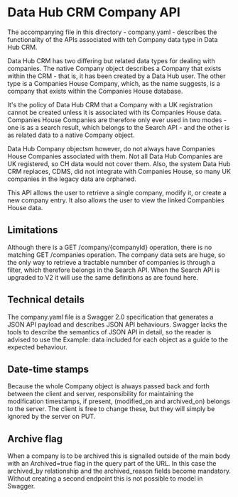 # Data Hub CRM Company API

The accompanying file in this directory - company.yaml - describes the functionality of the APIs associated with teh Company data type in Data Hub CRM.

Data Hub CRM has two differing but related data types for dealing with companies. The native Company object describes a Company that exists within the CRM - that is, it has been created by a Data Hub user. The other type is a Companies House Company, which, as the name suggests, is a company that exists within the Companies House database.

It's the policy of Data Hub CRM that a Company with a UK registration cannot be created unless it is associated with its Companies House data. Companies House Companies are therefore only ever used in two modes - one is as a search result, which belongs to the Search API - and the other is as related data to a native Company object.

Data Hub Company objectsm however, do not always have Companies House Companies associated with them. Not all Data Hub Companies are UK registered, so CH data would not cover them. Also, the system Data Hub CRM replaces, CDMS, did not integrate with Companies House, so many UK companies in the legacy data are orphaned.

This API allows the user to retrieve a single company, modify it, or create a new company entry. It also allows the user to view the linked Companbies House data.

## Limitations

Although there is a GET /company/{companyId} operation, there is no matching GET /companies operation. The company data sets are huge, so the only way to retrieve a tractable numnber of companies is through a filter, which therefore belongs in the Search API. When the Search API is upgraded to V2 it will use the same definitions as are found here.

## Technical details

The company.yaml file is a Swagger 2.0 specification that generates a JSON API payload and describes JSON API behaviours. Swagger lacks the tools to describe the semantics of JSON API in detail, so the reader is advised to use the Example: data included for each object as a guide to the expected behaviour.

## Date-time stamps

Because the whole Company object is always passed back and forth between the client and server, responsibility for maintaining the modification timestamps, if present, (modified_on and archived_on) belongs to the server. The client is free to change these, but they will simply be ignored by the server on PUT.

## Archive flag

When a company is to be archived this is signalled outside of the main body with an Archived=true flag in the query part of the URL.
In this case the archived_by relationship and the archived_reason fields become mandatory. Without creating a second endpoint this is not possible to model in Swagger.